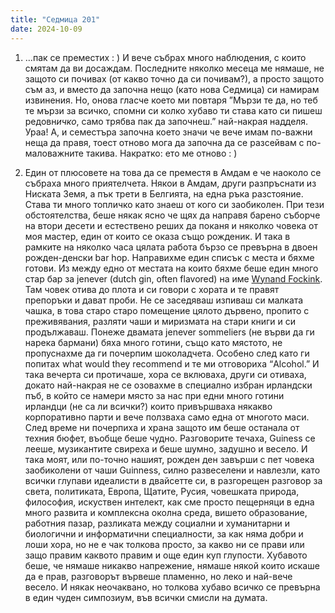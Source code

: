 ```yaml
---
title: "Седмица 201"
date: 2024-10-09
---
```

1) …пак се преместих : ) И вече събрах много наблюдения, с които смятам да ви досаждам.
Последните няколко месеца ме нямаше, не защото си почивах (от какво точно да си почивам?), а просто защото съм аз, и вместо да започна нещо (като нова Седмица) си намирам извинения. Но, онова гласче което ми повтаря ”Мързи те да, но теб те мързи за всичко, спомни си колко хубаво ти става като си пишеш редовн*ичко*, само трябва пак да започнеш.” най-накрая надделя. Ураа!
А, и семестъра започна което значи че вече имам по-важни неща да правя, тоест отново мога да започна да се разсейвам с по-маловажните такива.
Накратко: ето ме отново : )

2) Един от плюсовете на това да се преместя в Амдам е че наоколо се събраха много приятелчета. Някои в Амдам, други разпръснати из Ниската Земя, а пък трети в Белгията, на една ръка разстояние. Става ти много топличко като знаеш от кого си заобиколен. 
При тези обстоятелства, беше някак ясно че щях да направя барено съборче на втори десети и естествено реших да поканя и няколко човека от моя мастер, един от които се оказа също рожденик. И така в рамките на няколко часа цялата работа бързо се превърна в двоен рожден-денски bar hop. Направихме един списък с места и бяхме готови. Из между едно от местата на които бяхме беше един много стар бар за jenever (dutch gin, often flavored) на име [Wynand Fockink](https://wynand-fockink.nl/). Там човек отива до плота и си говори с хората и те правят препоръки и дават проби. Не се заседяваш изпиваш си малката чашка, в това старо старо помещение цялото дървено, пропито с преживявания, разляти чаши и миризмата на стари книги и си продължаваш. Понеже двамата jenever sommeliers (не върви да ги нарека бармани) бяха много готини, също като мястото, не пропуснахме да ги почерпим шоколадчета. Особено след като ги попитах what would they recommend и те ми отговориха “Alcohol.”
И така вечерта си протичаше, хора се вклюваха, други си отиваха, докато най-накрая не се озовахме в специално избран ирландски пъб, в който се намери място за нас при едни много готини ирландци (не са ли всички?) които привършваха някакво корпоративно парти и вече ползваха само една от многото маси. След време ни почерпиха и храна защото им беше останала от техния бюфет, въобще беше чудно. Разговорите течаха, Guiness се лееше, музикантите свиреха и беше шумно, задушно и весело. И така моят, или по-точно нашият, рожден ден завърши с пет човека заобиколени от чаши Guinness, силно развеселени и навлезли, като всички глупави идеалисти в двайсетте си, в разгорещен разговор за света, политиката, Европа, Щатите, Русия, човешката природа, философия, искуствен интелект, как сме просто пещерняци в една много развита и комплексна околна среда, вишето образование, работния пазар, разликата между социални и хуманитарни и биологични и информатични специалности, за как няма добри и лоши хора, но не е чак толкова просто, за какво ни се прави или защо правим каквото правим и още един куп глупости. Хубавото беше, че нямаше никакво напрежение, нямаше някой които искаше да е прав, разговорът вървеше пламенно, но леко и най-вече весело. И някак неочаквано, но толкова хубаво всичко се превърна в един чуден симпозиум, във всички смисли на думата. 
